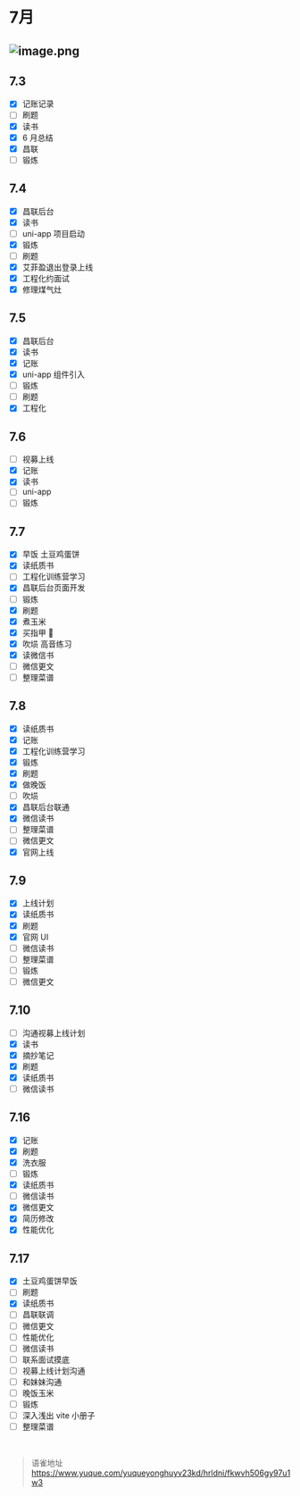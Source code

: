 # 7月
## ![image.png](https://cdn.nlark.com/yuque/0/2023/png/1572912/1688432926636-d1d89f49-80f9-4e9d-9082-e811622a017d.png#averageHue=%23f3f3f3&clientId=u5218dcb8-ba03-4&from=paste&height=121&id=u21ff7475&originHeight=121&originWidth=758&originalType=binary&ratio=1&rotation=0&showTitle=false&size=23627&status=done&style=none&taskId=u13a2378b-1395-4ccb-bfdb-e5be88b7ef9&title=&width=758)

## 7.3

- [x] 记账记录
- [ ] 刷题
- [x] 读书
- [x] 6 月总结
- [x] 昌联
- [ ] 锻炼

## 7.4

- [x] 昌联后台
- [x] 读书
- [ ] uni-app 项目启动
- [x] 锻炼
- [ ] 刷题
- [x] 艾菲盈退出登录上线
- [x] 工程化约面试
- [x] 修理煤气灶

## 7.5

- [x] 昌联后台
- [x] 读书
- [x] 记账
- [x] uni-app 组件引入
- [ ] 锻炼
- [ ] 刷题
- [x] 工程化

## 7.6

- [ ] 视募上线
- [x] 记账
- [x] 读书
- [ ] uni-app
- [ ] 锻炼

## 7.7

- [x] 早饭 土豆鸡蛋饼
- [x] 读纸质书
- [ ] 工程化训练营学习
- [x] 昌联后台页面开发
- [ ] 锻炼
- [x] 刷题
- [x] 煮玉米
- [x] 买指甲 🔪
- [x] 吹埙 高音练习
- [x] 读微信书
- [ ] 微信更文
- [ ] 整理菜谱

## 7.8

- [x] 读纸质书
- [x] 记账
- [x] 工程化训练营学习
- [x] 锻炼
- [x] 刷题
- [x] 做晚饭
- [ ] 吹埙
- [x] 昌联后台联通
- [x] 微信读书
- [ ] 整理菜谱
- [ ] 微信更文
- [x] 官网上线

## 7.9

- [x] 上线计划
- [x] 读纸质书
- [x] 刷题
- [x] 官网 UI
- [ ] 微信读书
- [ ] 整理菜谱
- [ ] 锻炼
- [ ] 微信更文

## 7.10

- [ ] 沟通视募上线计划
- [x] 读书
- [x] 摘抄笔记
- [x] 刷题
- [x] 读纸质书
- [ ] 微信读书

## 7.16

- [x] 记账
- [x] 刷题
- [x] 洗衣服
- [ ] 锻炼
- [x] 读纸质书
- [ ] 微信读书
- [x] 微信更文
- [x] 简历修改
- [x] 性能优化

## 7.17

- [x] 土豆鸡蛋饼早饭
- [ ] 刷题
- [x] 读纸质书
- [ ] 昌联联调
- [ ] 微信更文
- [ ] 性能优化
- [ ] 微信读书
- [ ] 联系面试摸底
- [ ] 视募上线计划沟通
- [ ] 和妹妹沟通
- [ ] 晚饭玉米
- [ ] 锻炼
- [ ] 深入浅出 vite 小册子
- [ ] 整理菜谱

<br>
  
> 语雀地址 https://www.yuque.com/yuqueyonghuyv23kd/hrldni/fkwvh506gy97u1w3